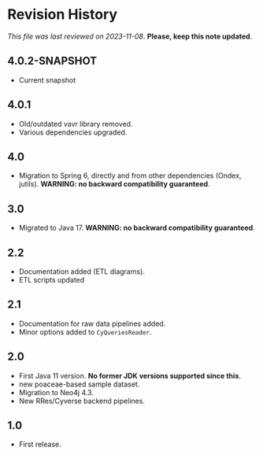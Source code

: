 # Revision History

*This file was last reviewed on 2023-11-08*. **Please, keep this note updated**.

## 4.0.2-SNAPSHOT
* Current snapshot

## 4.0.1
* Old/outdated vavr library removed.
* Various dependencies upgraded. 

## 4.0
* Migration to Spring 6, directly and from other dependencies (Ondex, jutils). **WARNING: no backward compatibility guaranteed**.

## 3.0
* Migrated to Java 17. **WARNING: no backward compatibility guaranteed**.

## 2.2
* Documentation added (ETL diagrams).
* ETL scripts updated

## 2.1
* Documentation for raw data pipelines added.
* Minor options added to `CyQueriesReader`.

## 2.0
* First Java 11 version. **No former JDK versions supported since this**.
* new poaceae-based sample dataset.
* Migration to Neo4j 4.3.
* New RRes/Cyverse backend pipelines.

## 1.0
* First release.
